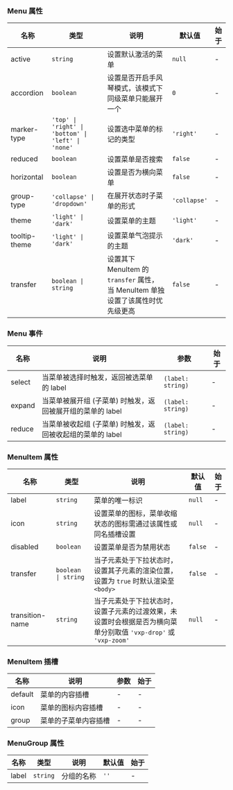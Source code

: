 ### Menu 属性

| 名称          | 类型                                               | 说明                                                                           | 默认值       | 始于 |
| ------------- | -------------------------------------------------- | ------------------------------------------------------------------------------ | ------------ | --- |
| active        | `string`                                           | 设置默认激活的菜单                                                             | `null`       | - |
| accordion     | `boolean`                                          | 设置是否开启手风琴模式，该模式下同级菜单只能展开一个                           | `0`          | - |
| marker-type   | `'top' \| 'right' \| 'bottom' \| 'left' \| 'none'` | 设置选中菜单的标记的类型                                                       | `'right'`    | - |
| reduced       | `boolean`                                          | 设置菜单是否搜索                                                               | `false`      | - |
| horizontal    | `boolean`                                          | 设置是否为横向菜单                                                             | `false`      | - |
| group-type    | `'collapse' \| 'dropdown'`                         | 在展开状态时子菜单的形式                                                       | `'collapse'` | - |
| theme         | `'light' \| 'dark'`                                | 设置菜单的主题                                                                 | `'light'`    | - |
| tooltip-theme | `'light' \| 'dark'`                                | 设置菜单气泡提示的主题                                                         | `'dark'`     | - |
| transfer      | `boolean \| string`                                | 设置其下 MenuItem 的 `transfer` 属性，当 MenuItem 单独设置了该属性时优先级更高 | `false`      | - |

### Menu 事件

| 名称   | 说明                                                       | 参数              | 始于 |
| ------ | ---------------------------------------------------------- | ----------------- | --- |
| select | 当菜单被选择时触发，返回被选菜单的 label                   | `(label: string)` | - |
| expand | 当菜单被展开组 (子菜单) 时触发，返回被展开组的菜单的 label | `(label: string)` | - |
| reduce | 当菜单被收起组 (子菜单) 时触发，返回被收起组的菜单的 label | `(label: string)` | - |

### MenuItem 属性

| 名称            | 类型                | 说明                                                                                    | 默认值  | 始于 |
| --------------- | ------------------- | --------------------------------------------------------------------------------------- | ------- | --- |
| label           | `string`            | 菜单的唯一标识                                                                          | `null`  | - |
| icon            | `string`            | 设置菜单的图标，菜单收缩状态的图标需通过该属性或同名插槽设置                            | `null`  | - |
| disabled        | `boolean`           | 设置菜单是否为禁用状态                                                                  | `false` | - |
| transfer        | `boolean \| string` | 当子元素处于下拉状态时，设置其子元素的渲染位置，设置为 `true` 时默认渲染至 `<body>`                             | `false` | - |
| transition-name | `string`            | 当子元素处于下拉状态时，设置子元素的过渡效果，未设置时会根据是否为横向菜单分别取值 `'vxp-drop'` 或 `'vxp-zoom'` | `null`  | - |

### MenuItem 插槽

| 名称    | 说明                 | 参数 | 始于 |
| ------- | -------------------- | ---- | --- |
| default | 菜单的内容插槽       | -    | - |
| icon    | 菜单的图标内容插槽   | -    | - |
| group   | 菜单的子菜单内容插槽 | -    | - |

### MenuGroup 属性

| 名称  | 类型     | 说明       | 默认值 | 始于 |
| ----- | -------- | ---------- | ------ | --- |
| label | `string` | 分组的名称 | `''`   | - |
